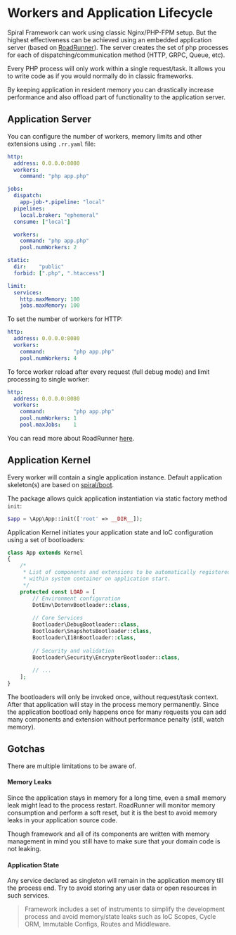 # Workers and Application Lifecycle
Spiral Framework can work using classic Nginx/PHP-FPM setup. But the highest effectiveness can be achieved using an embedded application server (based on [RoadRunner](https://roadrunner.dev/)). The server creates the set of php processes for each of dispatching/communication method (HTTP, GRPC, Queue, etc).

Every PHP process will only work within a single request/task. It allows you to write code as if you would normally do in classic frameworks. 

By keeping application in resident memory you can drastically increase performance and also offload part of functionality to the application server.

## Application Server
You can configure the number of workers, memory limits and other extensions using `.rr.yaml` file:

```yaml
http:
  address: 0.0.0.0:8080
  workers:
    command: "php app.php"

jobs:
  dispatch:
    app-job-*.pipeline: "local"
  pipelines:
    local.broker: "ephemeral"
  consume: ["local"]

  workers:
    command: "php app.php"
    pool.numWorkers: 2

static:
  dir:    "public"
  forbid: [".php", ".htaccess"]

limit:
  services:
    http.maxMemory: 100
    jobs.maxMemory: 100
```

To set the number of workers for HTTP:

```yaml
http:
  address: 0.0.0.0:8080
  workers:
    command:         "php app.php"
    pool.numWorkers: 4
```

To force worker reload after every request (full debug mode) and limit processing to single worker:

```yaml
http:
  address: 0.0.0.0:8080
  workers:
    command:         "php app.php"
    pool.numWorkers: 1
    pool.maxJobs:    1
```

You can read more about RoadRunner [here](https://roadrunner.dev/docs).

## Application Kernel
Every worker will contain a single application instance. Default application skeleton(s) are based 
on [spiral/boot](https://github.com/spiral/boot).

The package allows quick application instantiation via static factory method `init`:

```php
$app = \App\App::init(['root' => __DIR__]);
```

Application Kernel initiates your application state and IoC configuration using a set of bootloaders:

```php
class App extends Kernel
{
    /*
     * List of components and extensions to be automatically registered
     * within system container on application start.
     */
    protected const LOAD = [
        // Environment configuration
        DotEnv\DotenvBootloader::class,
        
        // Core Services
        Bootloader\DebugBootloader::class,
        Bootloader\SnapshotsBootloader::class,
        Bootloader\I18nBootloader::class,
        
        // Security and validation
        Bootloader\Security\EncrypterBootloader::class,
        
        // ...
    ];
}
```

The bootloaders will only be invoked once, without request/task context. After that application will stay in the process memory permanently. Since the application bootload only happens once for many requests you can add many components and extension without performance penalty (still, watch memory).

## Gotchas
There are multiple limitations to be aware of.

#### Memory Leaks
Since the application stays in memory for a long time, even a small memory leak might lead to the process restart. RoadRunner
will monitor memory consumption and perform a soft reset, but it is the best to avoid memory leaks in your application source code.

Though framework and all of its components are written with memory management in mind you still have to make sure that your domain code is not leaking.

#### Application State
Any service declared as singleton will remain in the application memory till the process end. Try to avoid storing any user data
or open resources in such services. 

> Framework includes a set of instruments to simplify the development process and avoid memory/state leaks such as 
IoC Scopes, Cycle ORM, Immutable Configs, Routes and Middleware.
